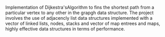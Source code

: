 Implementation of Dijkestra'sAlgorithm to fins the shortest path from a particular vertex to any other in the grapgh data structure.
The project involves the use of adjacencly list data structures implemented with a vector of linked lists, nodes, stacks and vector 
of map entrees and maps, highly effective data structures in terms of performance.
